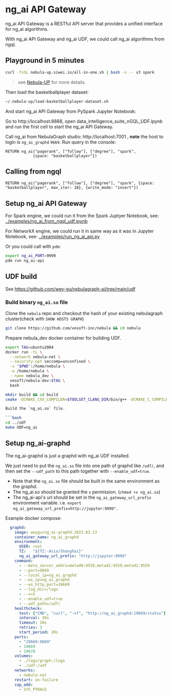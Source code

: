 
# ng_ai API Gateway

ng_ai API Gateway is a RESTful API server that provides a unified interface for ng_ai algorithms.

With ng_ai API Gateway and ng_ai UDF, we could call ng_ai algorithms from ngql.

## Playground in 5 minutes

```bash
curl -fsSL nebula-up.siwei.io/all-in-one.sh | bash -s -- v3 spark
```

> see [Nebula-UP](https://github.com/wey-gu/nebula-up) for more details.

Then load the basketballplayer dataset:

```bash
~/.nebula-up/load-basketballplayer-dataset.sh
```

And start ng_ai API Gateway from PySpark Jupyter Notebook:

Go to http://localhost:8888, open data_intelligence_suite_nGQL_UDF.ipynb and run the first cell to start the ng_ai API Gateway.

Call ng_ai from NebulaGraph studio: http://localhost:7001 , **note** the host to login is `ng_ai_graphd` `9669`.
Run query in the console:

```cypher
RETURN ng_ai("pagerank", ["follow"], ["degree"], "spark",
            {space: "basketballplayer"})
```


## Calling from ngql

```cypher
RETURN ng_ai("pagerank", ["follow"], ["degree"], "spark", {space: "basketballplayer", max_iter: 10}, {write_mode: "insert"})
```

## Setup ng_ai API Gateway

For Spark engine, we could run it from the Spark Juptyer Notebook, see: [../examples/ng_ai_from_ngql_udf.ipynb](https://github.com/wey-gu/nebulagraph-ai/blob/main/examples/ng_ai_from_ngql_udf.ipynb)

For NetworkX engine, we could run it in same way as it was in Jupyter Notebook, see: [../examples/run_ng_ai_api.py](https://github.com/wey-gu/nebulagraph-ai/blob/main/examples/run_ng_ai_api.py)

Or you could call with `pdm`:

```bash
export ng_ai_PORT=9999
pdm run ng_ai-api
```

## UDF build

See https://github.com/wey-gu/nebulagraph-ai/tree/main/udf

### Build binary `ng_ai.so` file

Clone the `nebula` repo and checkout the hash of your existing nebulagraph cluster(check with `SHOW HOSTS GRAPH`)

```bash
git clone https://github.com/vesoft-inc/nebula && cd nebula
```

Prepare nebula_dev docker container for building UDF.

```bash
export TAG=ubuntu2004
docker run -ti \
  --network nebula-net \
  --security-opt seccomp=unconfined \
  -v "$PWD":/home/nebula \
  -w /home/nebula \
  --name nebula_dev \
  vesoft/nebula-dev:$TAG \
  bash

mkdir build && cd build
cmake -DCMAKE_CXX_COMPILER=$TOOLSET_CLANG_DIR/bin/g++ -DCMAKE_C_COMPILER=$TOOLSET_CLANG_DIR/bin/gcc -DENABLE_WERROR=OFF -DCMAKE_BUILD_TYPE=Release -DENABLE_TESTING=OFF ..

Build the `ng_ai.so` file.

```bash
cd ../udf
make UDF=ng_ai
```

## Setup ng_ai-graphd

The ng_ai-graphd is just a graphd with ng_ai UDF installed.

We just need to put the `ng_ai.so` file into one path of graphd like `/udf/`, and then set the `--udf_path` to this path together with `--enable_udf=true`.

- Note that the `ng_ai.so` file should be built in the same environment as the graphd.
- The ng_ai.so should be granted the `x` permission. (`chmod +x ng_ai.so`)
- The ng_ai-api's url should be set in the `ng_ai_gateway_url_prefix` environment variable. i.e. `export ng_ai_gateway_url_prefix=http://jupyter:9999"`.

Example docker compose:

```yaml
  graphd:
    image: weygu/ng_ai-graphd:2023.03.13
    container_name: ng_ai_graphd
    environment:
      USER: root
      TZ:   "${TZ:-Asia/Shanghai}"
      ng_ai_gateway_url_prefix: "http://jupyter:9999"
    command:
      - --meta_server_addrs=metad0:9559,metad1:9559,metad2:9559
      - --port=9669
      - --local_ip=ng_ai_graphd
      - --ws_ip=ng_ai_graphd
      - --ws_http_port=19669
      - --log_dir=/logs
      - --v=5
      - --enable_udf=true
      - --udf_path=/udf/
    healthcheck:
      test: ["CMD", "curl", "-sf", "http://ng_ai_graphd:19669/status"]
      interval: 30s
      timeout: 10s
      retries: 3
      start_period: 20s
    ports:
      - "29669:9669"
      - 19669
      - 19670
    volumes:
      - ./logs/graph:/logs
      - ./udf:/udf
    networks:
      - nebula-net
    restart: on-failure
    cap_add:
      - SYS_PTRACE
```
